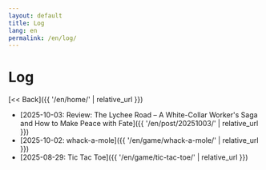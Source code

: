 ```yaml
---
layout: default
title: Log
lang: en
permalink: /en/log/
---
```

# Log

[<< Back]({{ '/en/home/' | relative_url }})

* [2025-10-03: Review: The Lychee Road – A White-Collar Worker's Saga and How to Make Peace with Fate]({{ '/en/post/20251003/' | relative_url }})
* [2025-10-02: whack-a-mole]({{ '/en/game/whack-a-mole/' | relative_url }})
* [2025-08-29: Tic Tac Toe]({{ '/en/game/tic-tac-toe/' | relative_url }})